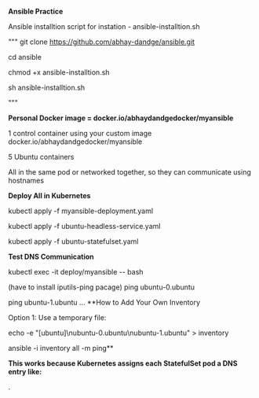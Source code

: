 **Ansible Practice**

Ansible installtion script for instation - ansible-installtion.sh

"""
git clone https://github.com/abhay-dandge/ansible.git

cd ansible

chmod +x ansible-installtion.sh

sh ansible-installtion.sh

"""


**Personal Docker image = docker.io/abhaydandgedocker/myansible**

1 control container using your custom image docker.io/abhaydandgedocker/myansible

5 Ubuntu containers

All in the same pod or networked together, so they can communicate using hostnames

**Deploy All in Kubernetes**

kubectl apply -f myansible-deployment.yaml


kubectl apply -f ubuntu-headless-service.yaml


kubectl apply -f ubuntu-statefulset.yaml


**Test DNS Communication**

kubectl exec -it deploy/myansible -- bash

(have to install iputils-ping pacage)
ping ubuntu-0.ubuntu

ping ubuntu-1.ubuntu
...
**How to Add Your Own Inventory


Option 1: Use a temporary file:



echo -e "[ubuntu]\nubuntu-0.ubuntu\nubuntu-1.ubuntu" > inventory


ansible -i inventory all -m ping**

**This works because Kubernetes assigns each StatefulSet pod a DNS entry like:**

<stateful-pod-name>.<headless-service-name>


